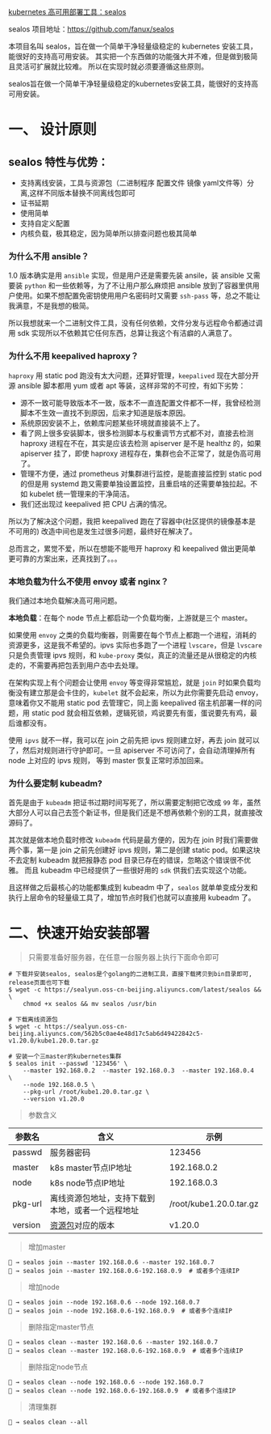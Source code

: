 [kubernetes 高可用部署工具：sealos](https://fuckcloudnative.io/posts/sealos/)



sealos 项目地址：https://github.com/fanux/sealos

本项目名叫 sealos，旨在做一个简单干净轻量级稳定的 kubernetes 安装工具，能很好的支持高可用安装。 其实把一个东西做的功能强大并不难，但是做到极简且灵活可扩展就比较难。 所以在实现时就必须要遵循这些原则。

sealos旨在做一个简单干净轻量级稳定的kubernetes安装工具，能很好的支持高可用安装。 

# 一、 设计原则

## sealos 特性与优势：

- 支持离线安装，工具与资源包（二进制程序 配置文件 镜像 yaml文件等）分离,这样不同版本替换不同离线包即可
- 证书延期
- 使用简单
- 支持自定义配置
- 内核负载，极其稳定，因为简单所以排查问题也极其简单

### 为什么不用 ansible？

1.0 版本确实是用 `ansible` 实现，但是用户还是需要先装 ansile，装 ansible 又需要装 `python` 和一些依赖等，为了不让用户那么麻烦把 ansible 放到了容器里供用户使用。如果不想配置免密钥使用用户名密码时又需要 `ssh-pass` 等，总之不能让我满意，不是我想的极简。

所以我想就来一个二进制文件工具，没有任何依赖，文件分发与远程命令都通过调用 sdk 实现所以不依赖其它任何东西，总算让我这个有洁癖的人满意了。

### 为什么不用 keepalived haproxy？

`haproxy` 用 static pod 跑没有太大问题，还算好管理，`keepalived` 现在大部分开源 ansible 脚本都用 yum 或者 apt 等装，这样非常的不可控，有如下劣势：

- 源不一致可能导致版本不一致，版本不一直连配置文件都不一样，我曾经检测脚本不生效一直找不到原因，后来才知道是版本原因。
- 系统原因安装不上，依赖库问题某些环境就直接装不上了。
- 看了网上很多安装脚本，很多检测脚本与权重调节方式都不对，直接去检测 haproxy 进程在不在，其实是应该去检测 apiserver 是不是 healthz 的，如果 apiserver 挂了，即使 haproxy 进程存在，集群也会不正常了，就是伪高可用了。
- 管理不方便，通过 prometheus 对集群进行监控，是能直接监控到 static pod 的但是用 systemd 跑又需要单独设置监控，且重启啥的还需要单独拉起。不如 kubelet 统一管理来的干净简洁。
- 我们还出现过 keepalived 把 CPU 占满的情况。

所以为了解决这个问题，我把 keepalived 跑在了容器中(社区提供的镜像基本是不可用的) 改造中间也是发生过很多问题，最终好在解决了。

总而言之，累觉不爱，所以在想能不能甩开 haproxy 和 keepalived 做出更简单更可靠的方案出来，还真找到了。。。

### 本地负载为什么不使用 envoy 或者 nginx？

我们通过本地负载解决高可用问题。

**本地负载**：在每个 node 节点上都启动一个负载均衡，上游就是三个 master。

如果使用 `envoy` 之类的负载均衡器，则需要在每个节点上都跑一个进程，消耗的资源更多，这是我不希望的。ipvs 实际也多跑了一个进程 `lvscare`，但是 `lvscare` 只是负责管理 ipvs 规则，和 `kube-proxy` 类似，真正的流量还是从很稳定的内核走的，不需要再把包丢到用户态中去处理。

在架构实现上有个问题会让使用 `envoy` 等变得非常尴尬，就是 `join` 时如果负载均衡没有建立那是会卡住的，`kubelet` 就不会起来，所以为此你需要先启动 envoy，意味着你又不能用 static pod 去管理它，同上面 keepalived 宿主机部署一样的问题，用 static pod 就会相互依赖，逻辑死锁，鸡说要先有蛋，蛋说要先有鸡，最后谁都没有。

使用 `ipvs` 就不一样，我可以在 join 之前先把 ipvs 规则建立好，再去 join 就可以了，然后对规则进行守护即可。一旦 apiserver 不可访问了，会自动清理掉所有 node 上对应的 ipvs 规则， 等到 master 恢复正常时添加回来。

### 为什么要定制 kubeadm?

首先是由于 `kubeadm` 把证书过期时间写死了，所以需要定制把它改成 `99` 年，虽然大部分人可以自己去签个新证书，但是我们还是不想再依赖个别的工具，就直接改源码了。

其次就是做本地负载时修改 `kubeadm` 代码是最方便的，因为在 join 时我们需要做两个事，第一是 join 之前先创建好 ipvs 规则，第二是创建 static pod。如果这块不去定制 kubeadm 就把报静态 pod 目录已存在的错误，忽略这个错误很不优雅。 而且 kubeadm 中已经提供了一些很好用的 `sdk` 供我们去实现这个功能。

且这样做之后最核心的功能都集成到 kubeadm 中了，`sealos` 就单单变成分发和执行上层命令的轻量级工具了，增加节点时我们也就可以直接用 kubeadm 了。



# 二、快速开始安装部署

> 只需要准备好服务器，在任意一台服务器上执行下面命令即可

```
# 下载并安装sealos, sealos是个golang的二进制工具，直接下载拷贝到bin目录即可, release页面也可下载
$ wget -c https://sealyun.oss-cn-beijing.aliyuncs.com/latest/sealos && \
    chmod +x sealos && mv sealos /usr/bin 

# 下载离线资源包
$ wget -c https://sealyun.oss-cn-beijing.aliyuncs.com/562b5c0ae4e48d17c5ab6d49422842c5-v1.20.0/kube1.20.0.tar.gz

# 安装一个三master的kubernetes集群
$ sealos init --passwd '123456' \
	--master 192.168.0.2  --master 192.168.0.3  --master 192.168.0.4  \
	--node 192.168.0.5 \
	--pkg-url /root/kube1.20.0.tar.gz \
	--version v1.20.0
```

> 参数含义

| 参数名  | 含义                                                         | 示例                    |
| ------- | ------------------------------------------------------------ | ----------------------- |
| passwd  | 服务器密码                                                   | 123456                  |
| master  | k8s master节点IP地址                                         | 192.168.0.2             |
| node    | k8s node节点IP地址                                           | 192.168.0.3             |
| pkg-url | 离线资源包地址，支持下载到本地，或者一个远程地址             | /root/kube1.20.0.tar.gz |
| version | [资源包](https://www.sealyun.com/goodsDetail?type=cloud_kernel&name=kubernetes)对应的版本 | v1.20.0                 |

> 增加master

```
🐳 → sealos join --master 192.168.0.6 --master 192.168.0.7
🐳 → sealos join --master 192.168.0.6-192.168.0.9  # 或者多个连续IP
```

> 增加node

```
🐳 → sealos join --node 192.168.0.6 --node 192.168.0.7
🐳 → sealos join --node 192.168.0.6-192.168.0.9  # 或者多个连续IP
```

> 删除指定master节点

```
🐳 → sealos clean --master 192.168.0.6 --master 192.168.0.7
🐳 → sealos clean --master 192.168.0.6-192.168.0.9  # 或者多个连续IP
```

> 删除指定node节点

```
🐳 → sealos clean --node 192.168.0.6 --node 192.168.0.7
🐳 → sealos clean --node 192.168.0.6-192.168.0.9  # 或者多个连续IP
```

> 清理集群

```
🐳 → sealos clean --all
```